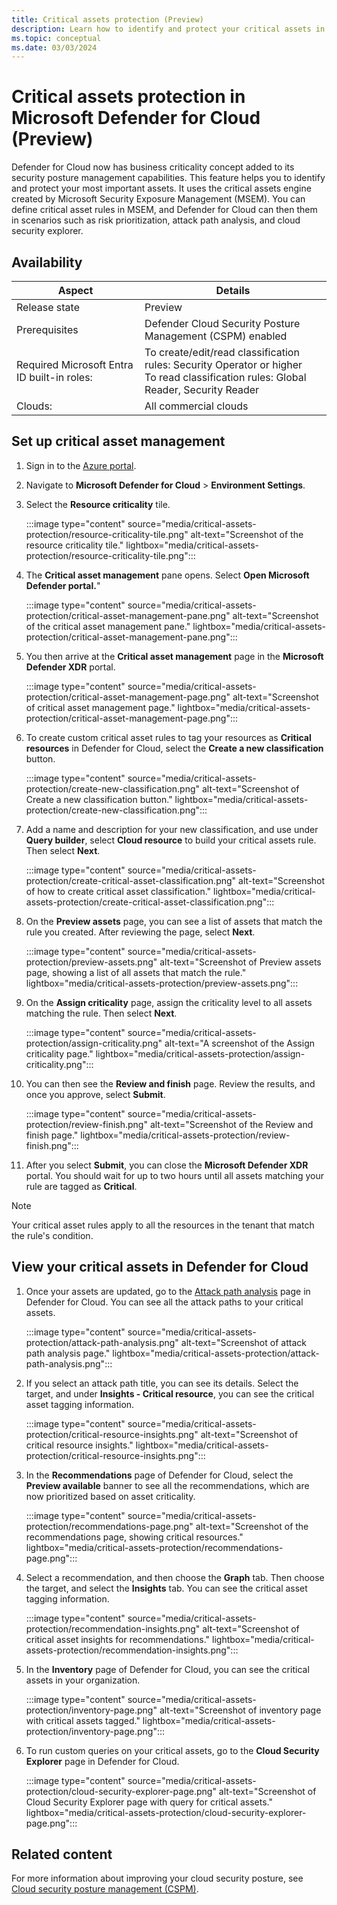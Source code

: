 ```yaml
---
title: Critical assets protection (Preview)
description: Learn how to identify and protect your critical assets in Microsoft Defender for Cloud with Microsoft Security Exposure Management.
ms.topic: conceptual
ms.date: 03/03/2024
---
```


# Critical assets protection in Microsoft Defender for Cloud (Preview)

Defender for Cloud now has business criticality concept added to its security posture management capabilities. This feature helps you to identify and protect your most important assets. It uses the critical assets engine created by Microsoft Security Exposure Management (MSEM). You can define critical asset rules in MSEM, and Defender for Cloud can then them in scenarios such as risk prioritization, attack path analysis, and cloud security explorer.

## Availability

| Aspect | Details |
|--|--|
| Release state | Preview |
| Prerequisites | Defender Cloud Security Posture Management (CSPM) enabled  |
| Required Microsoft Entra ID built-in roles: | To create/edit/read classification rules: Security Operator or higher <br> To read classification rules: Global Reader, Security Reader  |
| Clouds: | All commercial clouds |

## Set up critical asset management

1. Sign in to the [Azure portal](https://portal.azure.com).

1. Navigate to **Microsoft Defender for Cloud** > **Environment Settings**.
1. Select the **Resource criticality** tile.

    :::image type="content" source="media/critical-assets-protection/resource-criticality-tile.png" alt-text="Screenshot of the resource criticality tile." lightbox="media/critical-assets-protection/resource-criticality-tile.png":::

1. The **Critical asset management** pane opens. Select **Open Microsoft Defender portal.**"

    :::image type="content" source="media/critical-assets-protection/critical-asset-management-pane.png" alt-text="Screenshot of the critical asset management pane." lightbox="media/critical-assets-protection/critical-asset-management-pane.png":::

1. You then arrive at the **Critical asset management** page in the **Microsoft Defender XDR** portal.

    :::image type="content" source="media/critical-assets-protection/critical-asset-management-page.png" alt-text="Screenshot of critical asset management page." lightbox="media/critical-assets-protection/critical-asset-management-page.png":::

1. To create custom critical asset rules to tag your resources as **Critical resources** in Defender for Cloud, select the **Create a new classification** button.

    :::image type="content" source="media/critical-assets-protection/create-new-classification.png" alt-text="Screenshot of Create a new classification button." lightbox="media/critical-assets-protection/create-new-classification.png":::

1. Add a name and description for your new classification, and use under **Query builder**, select **Cloud resource** to build your critical assets rule. Then select **Next**.

    :::image type="content" source="media/critical-assets-protection/create-critical-asset-classification.png" alt-text="Screenshot of how to create critical asset classification." lightbox="media/critical-assets-protection/create-critical-asset-classification.png":::

1. On the **Preview assets** page, you can see a list of assets that match the rule you created. After reviewing the page, select **Next**.

    :::image type="content" source="media/critical-assets-protection/preview-assets.png" alt-text="Screenshot of Preview assets page, showing a list of all assets that match the rule." lightbox="media/critical-assets-protection/preview-assets.png":::

1. On the **Assign criticality** page, assign the criticality level to all assets matching the rule. Then select **Next**.

    :::image type="content" source="media/critical-assets-protection/assign-criticality.png" alt-text="A screenshot of the Assign criticality page." lightbox="media/critical-assets-protection/assign-criticality.png":::

1. You can then see the **Review and finish** page. Review the results, and once you approve, select **Submit**.

    :::image type="content" source="media/critical-assets-protection/review-finish.png" alt-text="Screenshot of the Review and finish page." lightbox="media/critical-assets-protection/review-finish.png":::

1. After you select **Submit**, you can close the **Microsoft Defender XDR** portal. You should wait for up to two hours until all assets matching your rule are tagged as **Critical**.

> [!NOTE]
> Your critical asset rules apply to all the resources in the tenant that match the rule's condition.

## View your critical assets in Defender for Cloud

1. Once your assets are updated, go to the [Attack path analysis](how-to-manage-attack-path.md) page in Defender for Cloud. You can see all the attack paths to your critical assets.

    :::image type="content" source="media/critical-assets-protection/attack-path-analysis.png" alt-text="Screenshot of attack path analysis page." lightbox="media/critical-assets-protection/attack-path-analysis.png":::

1. If you select an attack path title, you can see its details. Select the target, and under **Insights - Critical resource**, you can see the critical asset tagging information.

    :::image type="content" source="media/critical-assets-protection/critical-resource-insights.png" alt-text="Screenshot of critical resource insights." lightbox="media/critical-assets-protection/critical-resource-insights.png":::

1. In the **Recommendations** page of Defender for Cloud, select the **Preview available** banner to see all the recommendations, which are now prioritized based on asset criticality.

    :::image type="content" source="media/critical-assets-protection/recommendations-page.png" alt-text="Screenshot of the recommendations page, showing critical resources." lightbox="media/critical-assets-protection/recommendations-page.png":::

1. Select a recommendation, and then choose the **Graph** tab. Then choose the target, and select the **Insights** tab. You can see the critical asset tagging information.

    :::image type="content" source="media/critical-assets-protection/recommendation-insights.png" alt-text="Screenshot of critical asset insights for recommendations." lightbox="media/critical-assets-protection/recommendation-insights.png":::

1. In the **Inventory** page of Defender for Cloud, you can see the critical assets in your organization.

    :::image type="content" source="media/critical-assets-protection/inventory-page.png" alt-text="Screenshot of inventory page with critical assets tagged." lightbox="media/critical-assets-protection/inventory-page.png":::

1. To run custom queries on your critical assets, go to the **Cloud Security Explorer** page in Defender for Cloud.

    :::image type="content" source="media/critical-assets-protection/cloud-security-explorer-page.png" alt-text="Screenshot of Cloud Security Explorer page with query for critical assets." lightbox="media/critical-assets-protection/cloud-security-explorer-page.png":::

## Related content

For more information about improving your cloud security posture, see [Cloud security posture management (CSPM)](concept-cloud-security-posture-management.md).
